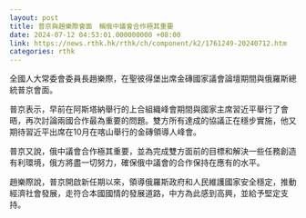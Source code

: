 ```yaml
---
layout: post
title: 普京與趙樂際會面　稱俄中議會合作極其重要
date: 2024-07-12 04:53:01.000000000 +08:00
link: https://news.rthk.hk/rthk/ch/component/k2/1761249-20240712.htm
categories: rthk
---
```


全國人大常委會委員長趙樂際，在聖彼得堡出席金磚國家議會論壇期間與俄羅斯總統普京會面。

普京表示，早前在阿斯塔納舉行的上合組織峰會期間與國家主席習近平舉行了會晤，再次討論兩國合作最為重要的問題。雙方所有達成的協議正在穩步實施，他又期待習近平出席在10月在喀山舉行的金磚領導人峰會。

普京又說，俄中議會合作極其重要，並為完成雙方面前的目標和解決一些任務創造有利環境，俄方將盡一切努力，確保俄中議會的合作保持在應有的水平。

趙樂際說，普京開啟新任期以來，領導俄羅斯政府和人民維護國家安全穩定，推動經濟社會發展，走符合本國國情的發展道路，中方為此感到高興，並給予堅定支持。
